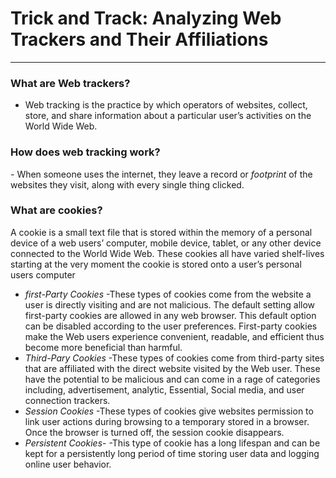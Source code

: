 <h1><b>Trick and Track: Analyzing Web Trackers and Their Affiliations</b></h1>

-----------------------------------------------------------------------------------------------------


<h3>What are Web trackers?</h3>

- Web tracking is the practice by which operators of websites, collect, store, and share information about a particular user’s activities on the World Wide Web.

<h3>How does web tracking work?</h3>
- When someone uses the internet, they leave a record or <i>footprint</i> of the websites they visit, along with every single thing clicked. 

<h3>What are cookies?</h3>
A cookie is a small text file that is stored within the memory of a personal device of a web users’ computer, mobile device, tablet, or any other device connected to the World Wide Web. These cookies all have varied shelf-lives starting at the very moment the cookie is stored onto a user’s personal users computer

- *first-Party Cookies*
  -These types of cookies come from the website a user is directly visiting and are not malicious. The default setting allow first-party cookies are allowed in any web browser. This default option can be disabled according to the user preferences. First-party cookies make the Web users experience convenient, readable, and efficient thus become more beneficial than harmful.
- *Third-Pary Cookies*
  -These types of cookies come from third-party sites that are affiliated with the direct website visited by the Web user. These have the potential to be malicious and can come in a rage of categories including, advertisement, analytic, Essential, Social media, and user connection trackers. 
- *Session Cookies*
  -These types of cookies give websites permission to link user actions during browsing to a temporary stored in a browser. Once the browser is turned off, the session cookie disappears. 
- *Persistent Cookies*-
  -This type of cookie has a long lifespan and can be kept for a persistently long period of time storing user data and logging online user behavior.  












